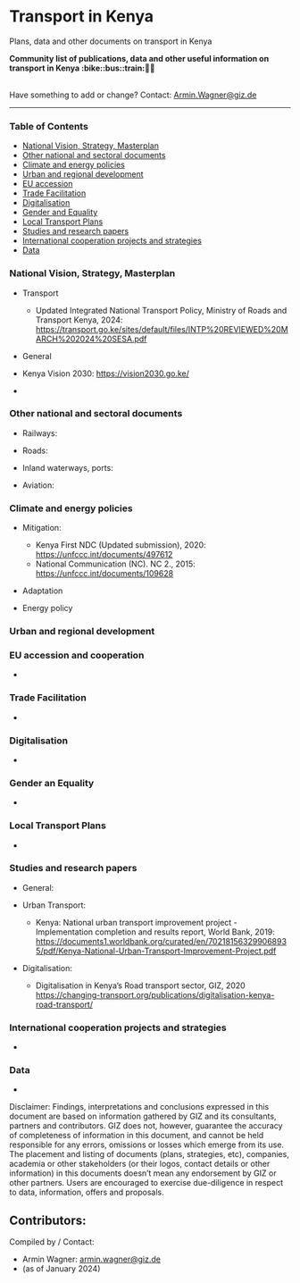 # Transport in Kenya
Plans, data and other documents on transport in Kenya

<b> 
Community list of publications, data and other useful information on transport in Kenya :bike::bus::train:🌳🚊
</b><br><br>

Have something to add or change? Contact: Armin.Wagner@giz.de

------------------------------

### Table of Contents

- [National Vision, Strategy, Masterplan](#National-Vision-Strategy-Masterplan)
- [Other national and sectoral documents](#other-national-sectoral-documents) 
- [Climate and energy policies](#climate-energy-policies)
- [Urban and regional development](#urban) 
- [EU accession](#eu-accession)
- [Trade Facilitation](#trade-facilitation)  
- [Digitalisation](#digitalisation)
- [Gender and Equality](#gender)
- [Local Transport Plans](#local-transport-plans) 
- [Studies and research papers](#studies-research) 
- [International cooperation projects and strategies](#International-cooperation) 
- [Data](#data) 

  
### National Vision, Strategy, Masterplan <a name="national-vision-strategy-masterplan"></a> 

- Transport
  - Updated Integrated National Transport Policy, Ministry of Roads and Transport Kenya, 2024: https://transport.go.ke/sites/default/files/INTP%20REVIEWED%20MARCH%202024%20SESA.pdf
  
- General
 - Kenya Vision 2030: https://vision2030.go.ke/
 - 

### Other national and sectoral documents <a name="other-national-sectoral-documents"></a> 

- Railways:
 
- Roads:
    
- Inland waterways, ports:
  
- Aviation:

### Climate and energy policies <a name="climate-energy-policies"></a> 

- Mitigation:
   - Kenya First NDC (Updated submission), 2020: https://unfccc.int/documents/497612
   - National Communication (NC). NC 2., 2015: https://unfccc.int/documents/109628    

- Adaptation
   

- Energy policy 
    
### Urban and regional development <a name="urban"></a> 



### EU accession and cooperation <a name="eu-accession"></a> 

- 

### Trade Facilitation <a name="trade-facilitation"></a> 

-

### Digitalisation <a name="digitalisation"></a>

-

### Gender an Equality <a name="gender"></a>

-

### Local Transport Plans <a name="local-transport-plans"></a>  

-

### Studies and research papers <a name="studies-research"></a> 

- General: 

- Urban Transport:
  - Kenya: National urban transport improvement project - Implementation completion and results report, World Bank, 2019: https://documents1.worldbank.org/curated/en/702181563299068935/pdf/Kenya-National-Urban-Transport-Improvement-Project.pdf


- Digitalisation:
  - Digitalisation in Kenya’s Road transport sector, GIZ, 2020 https://changing-transport.org/publications/digitalisation-kenya-road-transport/

### International cooperation projects and strategies <a name="international-cooperation"></a> 

-

### Data <a name="data"></a>

-


Disclaimer: Findings, interpretations and conclusions expressed in this document are based on information gathered by GIZ and its consultants, partners and contributors. GIZ does not, however, guarantee the accuracy of completeness of information in this document, and cannot be held responsible for any errors, omissions or losses which emerge from its use. The placement and listing of documents (plans, strategies, etc), companies, academia or other stakeholders (or their logos, contact details or other information) in this documents doesn’t mean any endorsement by GIZ or other partners. Users are encouraged to exercise due-diligence in respect to data, information, offers and proposals.


Contributors:
-

Compiled by / Contact:
- Armin Wagner: armin.wagner@giz.de
- (as of January 2024)
